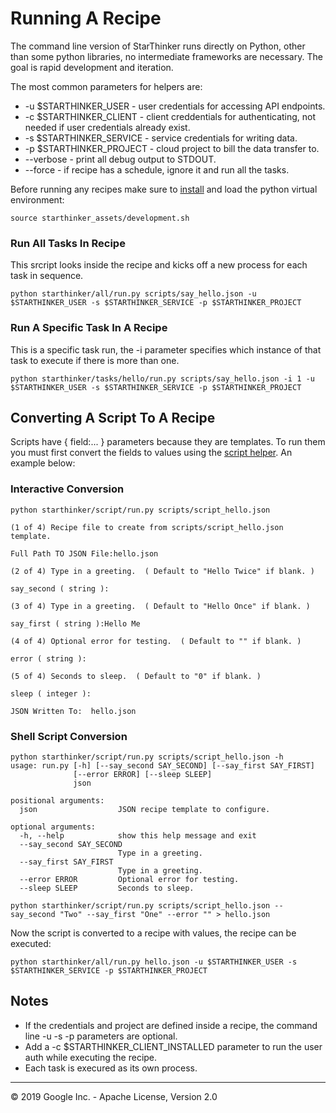 # Running A Recipe
  
The command line version of StarThinker runs directly on Python, other than some python 
libraries, no intermediate frameworks are necessary. The goal is rapid development and iteration.

The most common parameters for helpers are:

- -u $STARTHINKER_USER - user credentials for accessing API endpoints.
- -c $STARTHINKER_CLIENT - client creddentials for authenticating, not needed if user credentials already exist.
- -s $STARTHINKER_SERVICE - service credentials for writing data.
- -p $STARTHINKER_PROJECT - cloud project to bill the data transfer to.
- --verbose - print all debug output to STDOUT.
- --force - if recipe has a schedule, ignore it and run all the tasks.

Before running any recipes make sure to [install](deploy_developer.md) and load the python virtual environment:

```
source starthinker_assets/development.sh
```

### Run All Tasks In Recipe

This srcript looks inside the recipe and kicks off a new process for each task in sequence.

```
python starthinker/all/run.py scripts/say_hello.json -u $STARTHINKER_USER -s $STARTHINKER_SERVICE -p $STARTHINKER_PROJECT 
```

### Run A Specific Task In A Recipe

This is a specific task run, the -i parameter specifies which instance of that task to execute if there is more than one.

```
python starthinker/tasks/hello/run.py scripts/say_hello.json -i 1 -u $STARTHINKER_USER -s $STARTHINKER_SERVICE -p $STARTHINKER_PROJECT 
```

## Converting A Script To A Recipe

Scripts have { field:... } parameters because they are templates.  To run them you must first convert 
the fields to values using the [script helper](../starthinker/script/run.py). An example below:

### Interactive Conversion

```
python starthinker/script/run.py scripts/script_hello.json

(1 of 4) Recipe file to create from scripts/script_hello.json template.

Full Path TO JSON File:hello.json

(2 of 4) Type in a greeting.  ( Default to "Hello Twice" if blank. ) 

say_second ( string ):

(3 of 4) Type in a greeting.  ( Default to "Hello Once" if blank. ) 

say_first ( string ):Hello Me

(4 of 4) Optional error for testing.  ( Default to "" if blank. ) 

error ( string ):

(5 of 4) Seconds to sleep.  ( Default to "0" if blank. ) 

sleep ( integer ):

JSON Written To:  hello.json
```

### Shell Script Conversion
```
python starthinker/script/run.py scripts/script_hello.json -h
usage: run.py [-h] [--say_second SAY_SECOND] [--say_first SAY_FIRST]
              [--error ERROR] [--sleep SLEEP]
              json

positional arguments:
  json                  JSON recipe template to configure.

optional arguments:
  -h, --help            show this help message and exit
  --say_second SAY_SECOND
                        Type in a greeting.
  --say_first SAY_FIRST
                        Type in a greeting.
  --error ERROR         Optional error for testing.
  --sleep SLEEP         Seconds to sleep.

python starthinker/script/run.py scripts/script_hello.json --say_second "Two" --say_first "One" --error "" > hello.json
```

Now the script is converted to a recipe with values, the recipe can be executed:

```
python starthinker/all/run.py hello.json -u $STARTHINKER_USER -s $STARTHINKER_SERVICE -p $STARTHINKER_PROJECT 
```

## Notes
- If the credentials and project are defined inside a recipe, the command line -u -s -p parameters are optional.
- Add a -c $STARTHINKER_CLIENT_INSTALLED parameter to run the user auth while executing the recipe.
- Each task is execured as its own process. 

---
&copy; 2019 Google Inc. - Apache License, Version 2.0
